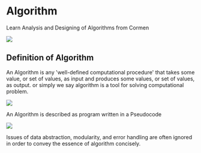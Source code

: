 # Algorithm

Learn Analysis and Designing of Algorithms from Cormen

![](https://encrypted-tbn0.gstatic.com/images?q=tbn:ANd9GcQOfZEHSC1wx6wd8o07O61ieFgeaMTEjemlRAAL6_bnbVgEsgCa)


## Definition of Algorithm

An Algorithm is any 'well-defined computational procedure' that takes some value, or set of values, as input and produces some values, or set of values, as output.
or simply we say algorithm is a tool for solving computational problem.

![](https://cdn-images-1.medium.com/max/1024/1*C9fLwET5OfP4H3GuN0f-SQ.jpeg)

An Algorithm is described as program written in a Pseudocode

![](https://encrypted-tbn0.gstatic.com/images?q=tbn:ANd9GcSFQb-QGCTRHm6T2hlP2Ijc9XpntsQ56YPJlVVgejh1JXVbbUu9CA)

Issues of data abstraction, modularity, and error handling are often ignored in order to convey the essence of algorithm concisely.
